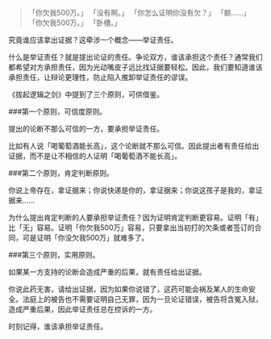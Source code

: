 >「你欠我500万。」
「没有啊。」
「你怎么证明你没有欠？」
「额……」
「你欠我500万。」
「卧槽。」

究竟谁应该拿出证据？这牵涉一个概念——举证责任。

什么是举证责任？就是提出论证的责任。争论双方，谁该承担这个责任？通常我们都希望对方承担责任，因为光动嘴皮子远比找证据要轻松。因此，我们要知道谁该承担责任，让辩论更理性，防止陷入推卸举证责任的谬误。

《拔起逻辑之剑》中提到了三个原则，可供借鉴。

###第一个原则，可信度原则。

提出的论断不那么可信的一方，要承担举证责任。

比如有人说「喝葡萄酒能长高」，这个论断就不那么可信。因此提出者有责任给出证据，而不是让不相信的人证明「喝葡萄酒不能长高」。

###第二个原则，肯定判断原则。

你说上帝存在，拿证据来；你说快递是你的，拿证据来；你说这孩子是我的，拿证据来……

为什么提出肯定判断的人要承担举证责任？因为证明肯定判断更容易。证明「有」比「无」容易。证明「你欠我500万」容易，只要拿出当初打的欠条或者签订的合同，可是证明「你没欠我500万」就难多了。

###第三个原则，实用原则。

如果某一方支持的论断会造成严重的后果，就有责任给出证据。

你说此药无害，请给出证据，因为如果你说错了，这药可能会祸及某人的生命安全。法庭上的被告也不需要证明自己无罪，因为一旦论证错误，被告将含冤入狱，造成严重后果，因此举证责任总在控诉的一方。

时刻记得，谁该承担举证责任。
